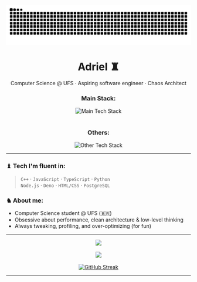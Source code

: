 <p align="center">
  <img src="https://raw.githubusercontent.com/Linksyyy/Linksyyy/output/github-snake.svg" alt="Snake animation" />
</p>

<h1 align="center">Adriel ♜</h1>
<p align="center">Computer Science @ UFS · Aspiring software engineer · Chaos Architect</p>

<div align="center">
  <h3>Main Stack:</h3>
  <img src="https://skillicons.dev/icons?i=js,ts,cpp,c,python,nodejs,deno,bun,html,css,postgres,drizzle" alt="Main Tech Stack" /><br><br>
  
  <h3>Others:</h3>
  <img src="https://skillicons.dev/icons?i=arch,emacs,vscode,vim,visualstudio" alt="Other Tech Stack" />
</div>

---

### ♝ Tech I'm fluent in:
> `C++` · `JavaScript` · `TypeScript` · `Python`  
> `Node.js` · `Deno` · `HTML/CSS` · `PostgreSQL`

### ♞ About me:
- Computer Science student @ UFS (🇧🇷)
- Obsessive about performance, clean architecture & low-level thinking
- Always tweaking, profiling, and over-optimizing (for fun)
---

<p align="center">
  <img src="https://github-readme-stats.vercel.app/api?username=Linksyyy&theme=material-palenight&show_icons=true&hide_border=true&count_private=true">
</p>

<p align="center">
  <img src="https://github-readme-stats.vercel.app/api/top-langs/?username=Linksyyy&theme=material-palenight&show_icons=true&hide_border=true&layout=compact">
</p>
<p align="center">
  <a href="https://git.io/streak-stats"><img src="https://streak-stats.demolab.com?user=linksyyy&theme=material-palenight&hide_border=true&date_format=j%20M%5B%20Y%5D" alt="GitHub Streak" /></a>
</p>

---
  
